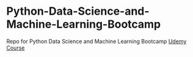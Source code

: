 # Python-Data-Science-and-Machine-Learning-Bootcamp
Repo for Python Data Science and Machine Learning Bootcamp
[Udemy Course](https://www.udemy.com/course/python-for-data-science-and-machine-learning-bootcamp)

